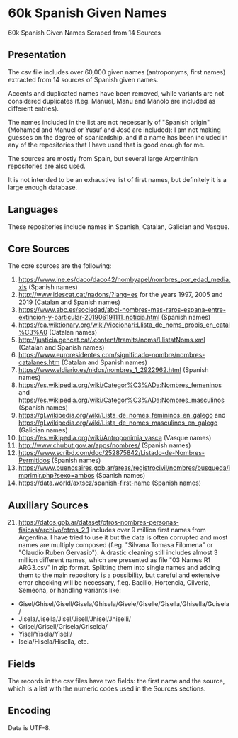 # 60k Spanish Given Names
60k Spanish Given Names Scraped from 14 Sources

## Presentation
The csv file includes over 60,000 given names (antroponyms, first names) extracted from 14 sources of Spanish given names.

Accents and duplicated names have been removed, while variants are not considered duplicates (f.eg. Manuel, Manu and Manolo are included as different entries).

The names included in the list are not necessarily of "Spanish origin" (Mohamed and Manuel or Yusuf and José are included): I am not making guesses on the degree of spaniardship, and if a name has been included in any of the repositories that I have used that is good enough for me.

The sources are mostly from Spain, but several large Argentinian repositories are also used.

It is not intended to be an exhaustive list of first names, but definitely it is a large enough database.

## Languages
These repositories include names in Spanish, Catalan, Galician and Vasque.

## Core Sources
The core sources are the following:
1.  https://www.ine.es/daco/daco42/nombyapel/nombres_por_edad_media.xls (Spanish names)
2.  http://www.idescat.cat/nadons/?lang=es for the years 1997, 2005 and 2019 (Catalan and Spanish names)
3.  https://www.abc.es/sociedad/abci-nombres-mas-raros-espana-entre-extincion-y-particular-201906191111_noticia.html (Spanish names)
4.  https://ca.wiktionary.org/wiki/Viccionari:Llista_de_noms_propis_en_catal%C3%A0 (Catalan names)
5.  http://justicia.gencat.cat/.content/tramits/noms/LlistatNoms.xml (Catalan and Spanish names)
6.  https://www.euroresidentes.com/significado-nombre/nombres-catalanes.htm (Catalan and Spanish names)
7.  https://www.eldiario.es/nidos/nombres_1_2922962.html (Spanish names)
8.  https://es.wikipedia.org/wiki/Categor%C3%ADa:Nombres_femeninos and https://es.wikipedia.org/wiki/Categor%C3%ADa:Nombres_masculinos (Spanish names)
9.  https://gl.wikipedia.org/wiki/Lista_de_nomes_femininos_en_galego and https://gl.wikipedia.org/wiki/Lista_de_nomes_masculinos_en_galego (Galician names)
10. https://es.wikipedia.org/wiki/Antroponimia_vasca (Vasque names)
11. http://www.chubut.gov.ar/apps/nombres/ (Spanish names)
12. https://www.scribd.com/doc/252875842/Listado-de-Nombres-Permitidos (Spanish names)
13. https://www.buenosaires.gob.ar/areas/registrocivil/nombres/busqueda/imprimir.php?sexo=ambos (Spanish names)
14. https://data.world/axtscz/spanish-first-name (Spanish names)

## Auxiliary Sources
21. https://datos.gob.ar/dataset/otros-nombres-personas-fisicas/archivo/otros_2.1 includes over 9 million first names from Argentina. I have tried to use it but the data is often corrupted and most names are multiply composed (f.eg. "Silvana Tomasa Filomena" or "Claudio Ruben Gervasio"). A drastic cleaning still includes almost 3 million different names, which are presented as file "03 Names R1 ARG3.csv" in zip format. Splitting them into single names and adding them to the main repository is a possibility, but careful and extensive error checking will be necessary, f.eg. Bacilio, Hortencia, Cilveria, Semeona, or handling variants like:
- Gisel/Ghisel/Gisell/Gisela/Ghisela/Gisele/Giselle/Gisella/Ghisella/Guisela/ 
- Jisela/Jisella/Jisel/Jisell/Jhisel/Jhiselli/ 
- Grisel/Grisell/Grisela/Griselda/ 
- Yisel/Yisela/Yisell/ 
- Isela/Hisela/Hisella, etc.

## Fields
The records in the csv files have two fields: the first name and the source, which is a list with the numeric codes used in the Sources sections.

## Encoding
Data is UTF-8.
